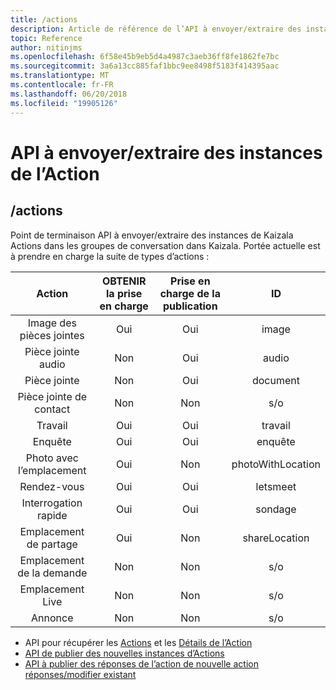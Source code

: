 ```yaml
---
title: /actions
description: Article de référence de l’API à envoyer/extraire des instances de l’Action
topic: Reference
author: nitinjms
ms.openlocfilehash: 6f58e45b9eb5d4a4987c3aeb36ff8fe1862fe7bc
ms.sourcegitcommit: 3a6a13cc885faf1bbc9ee8498f5183f414395aac
ms.translationtype: MT
ms.contentlocale: fr-FR
ms.lasthandoff: 06/20/2018
ms.locfileid: "19905126"
---
```

# <a name="api-to-sendretrieve-action-instances"></a>API à envoyer/extraire des instances de l’Action
## <a name="actions"></a>/actions
Point de terminaison API à envoyer/extraire des instances de Kaizala Actions dans les groupes de conversation dans Kaizala. Portée actuelle est à prendre en charge la suite de types d’actions :

| Action | OBTENIR la prise en charge | Prise en charge de la publication | ID |
| :---: | :---: | :---: | :---: |
| Image des pièces jointes | Oui | Oui | image |
| Pièce jointe audio | Non | Oui | audio |
| Pièce jointe | Non | Oui | document |
| Pièce jointe de contact | Non | Non | s/o |
| Travail | Oui | Oui | travail |
| Enquête | Oui | Oui | enquête |
| Photo avec l’emplacement | Oui | Non | photoWithLocation |
| Rendez-vous | Oui | Oui | letsmeet |
| Interrogation rapide | Oui | Oui | sondage |
| Emplacement de partage | Oui | Non | shareLocation |
| Emplacement de la demande | Non | Non | s/o |
| Emplacement Live | Non | Non | s/o |
| Annonce | Non | Non | s/o |


*   API pour récupérer les [Actions](actions_get.md) et les [Détails de l’Action](actionDetails.md)
*   [API de publier des nouvelles instances d’Actions](actions_post.md)
*   [API à publier des réponses de l’action de nouvelle action réponses/modifier existant](action_responses.md)
